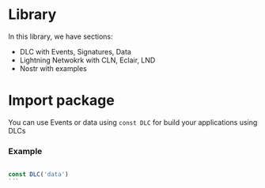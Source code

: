 # Library

In this library, we have sections:

- DLC with Events, Signatures, Data
- Lightning Netwokrk with CLN, Eclair, LND
- Nostr with examples

# Import package

You can use Events or data using `const DLC` for build your applications using DLCs

### Example

```javascript

const DLC('data')
`´`
